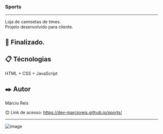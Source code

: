 ### Sports

---

Loja de camisetas de times.<br>
Projeto desenvolvido para cliente.

## 🚀 Finalizado.

## 📋 Técnologias
HTML + CSS + JavaScript

## ✒️ Autor
Márcio Reis

😊 Link de acesso: https://dev-marcioreis.github.io/sports/

---
![image](https://user-images.githubusercontent.com/122680054/212543832-e7cd0cc3-5d4e-45cd-95cd-83d948b0a14f.png)
